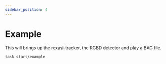 ```yaml
---
sidebar_position: 4
---
```


# Example

This will brings up the rexasi-tracker, the RGBD detector and play a BAG file.
```
task start/example
```
